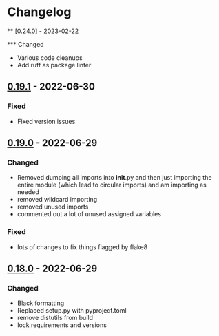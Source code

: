 # Changelog

** [0.24.0] - 2023-02-22

*** Changed

- Various code cleanups
- Add ruff as package linter

## [0.19.1] - 2022-06-30

### Fixed

- Fixed version issues

## [0.19.0] - 2022-06-29

### Changed

- Removed dumping all imports into __init__.py and then just importing the entire module (which lead to circular imports) and am importing as needed
- removed wildcard importing
- removed unused imports
- commented out a lot of unused assigned variables

### Fixed

- lots of changes to fix things flagged by flake8


## [0.18.0] - 2022-06-29


### Changed

- Black formatting
- Replaced setup.py with pyproject.toml
- remove distutils from build
- lock requirements and versions


[0.19.1]: https://github.com/olivierlacan/keep-a-changelog/releases/tag/0.19.0..0.19.1
[0.19.0]: https://github.com/olivierlacan/keep-a-changelog/releases/tag/0.18.0..0.19.0
[0.18.0]: https://github.com/olivierlacan/keep-a-changelog/releases/tag/0.18.0